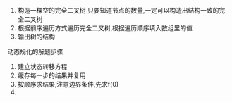 1. 构造一棵空的完全二叉树 只要知道节点的数量,一定可以构造出结构一致的完全二叉树
2. 根据前序遍历方式遍历完全二叉树,根据遍历顺序填入数组里的值
3. 输出树的结构


动态规化的解题步骤
1. 建立状态转移方程
2. 缓存每一步的结果并复用
3. 按顺序求结果,注意边界条件,先求f(0)
4. 